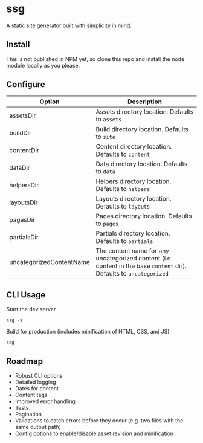 # ssg
A static site generator built with simplicity in mind.

## Install
This is not published in NPM yet, so clone this repo and install the node module locally as you please.

## Configure
Option | Description
-------|--------
assetsDir | Assets directory location. Defaults to `assets`
buildDir | Build directory location. Defaults to `site`
contentDir | Content directory location. Defaults to `content`
dataDir | Data directory location. Defaults to `data`
helpersDir | Helpers directory location. Defaults to `helpers`
layoutsDir | Layouts directory location. Defaults to `layouts`
pagesDir | Pages directory location. Defaults to `pages`
partialsDir | Partials directory location. Defaults to `partials`
uncategorizedContentName | The content name for any uncategorized content (i.e. content in the base `content` dir). Defaults to `uncategorized`

## CLI Usage
Start the dev server
```
ssg -s
```
Build for production (includes minification of HTML, CSS, and JS)
```
ssg
```

## Roadmap
* Robust CLI options
* Detailed logging
* Dates for content
* Content tags
* Improved error handling
* Tests
* Pagination
* Validations to catch errors before they occur (e.g. two files with the same output path)
* Config options to enable/disable asset revision and minification
